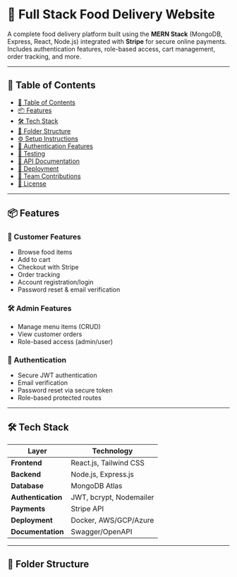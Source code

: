 # 🍕 Full Stack Food Delivery Website

A complete food delivery platform built using the **MERN Stack** (MongoDB, Express, React, Node.js) integrated with **Stripe** for secure online payments. Includes authentication features, role-based access, cart management, order tracking, and more.

---

## 📌 Table of Contents

- [📌 Table of Contents](#-table-of-contents)
- [📦 Features](#-features)
- [🛠 Tech Stack](#-tech-stack)
- [📁 Folder Structure](#-folder-structure)
- [⚙️ Setup Instructions](#️-setup-instructions)
- [🔐 Authentication Features](#-authentication-features)
- [🧪 Testing](#-testing)
- [📄 API Documentation](#-api-documentation)
- [🚀 Deployment](#-deployment)
- [👥 Team Contributions](#-team-contributions)
- [📜 License](#-license)

---

## 📦 Features

### 🍔 Customer Features
- Browse food items
- Add to cart
- Checkout with Stripe
- Order tracking
- Account registration/login
- Password reset & email verification

### 🛠 Admin Features
- Manage menu items (CRUD)
- View customer orders
- Role-based access (admin/user)

### 🔐 Authentication
- Secure JWT authentication
- Email verification
- Password reset via secure token
- Role-based protected routes

---

## 🛠 Tech Stack

| Layer | Technology |
|-------|------------|
| **Frontend** | React.js, Tailwind CSS |
| **Backend** | Node.js, Express.js |
| **Database** | MongoDB Atlas |
| **Authentication** | JWT, bcrypt, Nodemailer |
| **Payments** | Stripe API |
| **Deployment** | Docker, AWS/GCP/Azure |
| **Documentation** | Swagger/OpenAPI |

---

## 📁 Folder Structure

